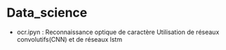 # Data_science

* ocr.ipyn : Reconnaissance optique de caractère 
  Utilisation de réseaux convolutifs(CNN) et de réseaux lstm  
